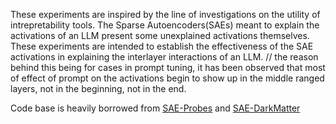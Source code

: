 These experiments are inspired by the line of investigations on the utility of intrepretability tools. The Sparse Autoencoders(SAEs) meant to explain the activations of an LLM present some unexplained activations themselves. These experiments are intended to establish the effectiveness of the SAE activations in explaining the interlayer interactions of an LLM.
// the reason behind this being for cases in prompt tuning, it has been observed that most of effect of prompt on the activations begin to show up in the middle ranged layers, not in the beginning, not in the end.

Code base is heavily borrowed from [SAE-Probes](https://github.com/JoshEngels/SAE-Probes) and [SAE-DarkMatter](https://github.com/JoshEngels/SAE-Dark-Matter/) 
